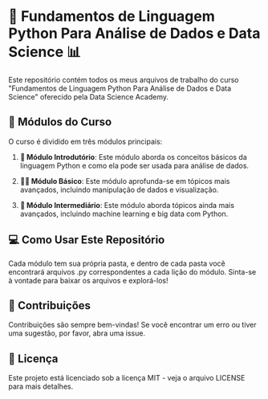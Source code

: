 # 🐍 Fundamentos de Linguagem Python Para Análise de Dados e Data Science 📊

Este repositório contém todos os meus arquivos de trabalho do curso "Fundamentos de Linguagem Python Para Análise de Dados e Data Science" oferecido pela Data Science Academy.

## 📘 Módulos do Curso

O curso é dividido em três módulos principais:

1. **🌱 Módulo Introdutório**: Este módulo aborda os conceitos básicos da linguagem Python e como ela pode ser usada para análise de dados.

2. **🏃‍♂️ Módulo Básico**: Este módulo aprofunda-se em tópicos mais avançados, incluindo manipulação de dados e visualização.

3. **🚀 Módulo Intermediário**: Este módulo aborda tópicos ainda mais avançados, incluindo machine learning e big data com Python.

## 💻 Como Usar Este Repositório

Cada módulo tem sua própria pasta, e dentro de cada pasta você encontrará arquivos .py correspondentes a cada lição do módulo. Sinta-se à vontade para baixar os arquivos e explorá-los!

## 🤝 Contribuições

Contribuições são sempre bem-vindas! Se você encontrar um erro ou tiver uma sugestão, por favor, abra uma issue.

## 📜 Licença

Este projeto está licenciado sob a licença MIT - veja o arquivo LICENSE para mais detalhes.
